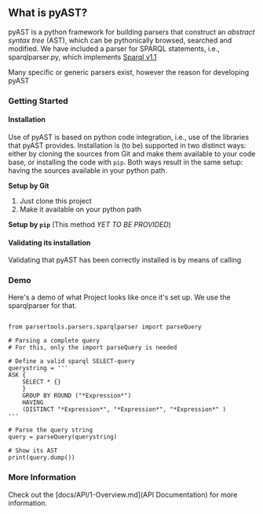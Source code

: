 ## What is pyAST?

pyAST is a python framework for building parsers that construct an *abstract syntax tree* (AST), which can be pythonically browsed, searched and modified. We have included a parser for SPARQL statements, i.e., sparqlparser.py, which implements [Sparql v1.1](https://www.w3.org/TR/2013/REC-sparql11-query-20130321/)

Many specific or generic parsers exist, however the reason for developing pyAST <TBD>

### Getting Started

#### Installation
Use of pyAST is based on python code integration, i.e., use of the libraries that pyAST provides. Installation is (to be) supported in two distinct ways: either by cloning the sources from Git and make them available to your code base, or installing the code with `pip`. 
Both ways result in the same setup: having the sources available in your python path.

**Setup by Git**

1. Just clone this project
1. Make it available on your python path 

**Setup by `pip`** (This method *YET TO BE PROVIDED*)

#### Validating its installation

Validating that pyAST has been correctly installed is by means of calling 

### Demo

Here's a demo of what Project looks like once it's set up. We use the sparqlparser for that.



<pre><code>
from parsertools.parsers.sparqlparser import parseQuery

# Parsing a complete query
# For this, only the import parseQuery is needed

# Define a valid sparql SELECT-query
querystring = '''
ASK { 
    SELECT * {}
    } 
    GROUP BY ROUND ("*Expression*")
    HAVING <test:227>
    (DISTINCT "*Expression*", "*Expression*", "*Expression*" )
'''

# Parse the query string
query = parseQuery(querystring)

# Show its AST
print(query.dump())
</code></pre>


### More Information

Check out the [docs/API/1-Overview.md](API Documentation) for more information.
